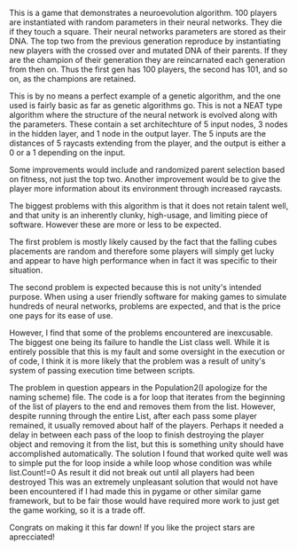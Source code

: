This is a game that demonstrates a neuroevolution algorithm. 100 players are instantiated with random parameters in their neural networks. They die if they touch a square. Their neural networks parameters are stored as their DNA. The top two from the previous generation reproduce by instantiating new players with the crossed over and mutated DNA of their parents. If they are the champion of their generation they are reincarnated each generation from then on. Thus the first gen has 100 players, the second has 101, and so on, as the champions are retained. 


This is by no means a perfect example of a genetic algorithm, and the one used is fairly basic as far as genetic algorithms go. This is not a NEAT type algorithm where the structure of the neural network is evolved along with the parameters. These contain a set architechture of 5 input nodes, 3 nodes in the hidden layer, and 1 node in the output layer. The 5 inputs are the distances of 5 raycasts extending from the player, and the output is either a 0 or a 1 depending on the input.


Some improvements would include and randomized parent selection based on fitness, not just the top two. Another improvement would be to give the player more information about its environment through increased raycasts. 

The biggest problems with this algorithm is that it does not retain talent well, and that unity is an inherently clunky, high-usage, and limiting piece of software. However these are more or less to be expected. 

The first problem is mostly likely caused by the fact that the falling cubes placements are random and therefore some players will simply get lucky and appear to have high performance when in fact it was specific to their situation.

The second problem is expected because this is not unity's intended purpose. When using a user friendly software for making games to simulate hundreds of neural networks, problems are expected, and that is the price one pays for its ease of use.

However, I find that some of the problems encountered are inexcusable. The biggest one being its failure to handle the List class well. 
While it is entirely possible that this is my fault and some oversight in the execution or of code, I think it is more likely that the problem was a result of unity's system of passing execution time between scripts.

The problem in question appears in the Population2(I apologize for the naming scheme) file. 
The code is a for loop that iterates from the beginning of the list of players to the end and removes them from the list.
However, despite running through the entire List, after each pass some player remained, it usually removed about half of the players.
Perhaps it needed a delay in between each pass of the loop to finish destroying the player object and removing it from the list, but this is something unity should have accomplished automatically.
The solution I found that worked quite well was to simple put the for loop inside a while loop whose condition was while list.Count!=0
As result it did not break out until all players had been destroyed
This was an extremely unpleasant solution that would not have been encountered if I had made this in pygame or other similar game framework, but to be fair those would have required more work to just get the game working, so it is a trade off.

Congrats on making it this far down! If you like the project stars are aprecciated!
